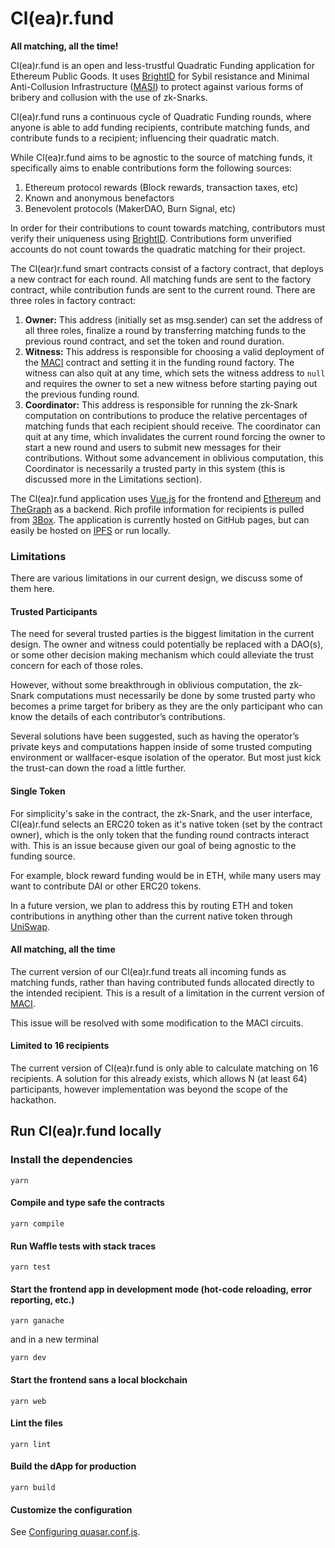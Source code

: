 # Cl(ea)r.fund
**All matching, all the time!**

Cl(ea)r.fund is an open and less-trustful Quadratic Funding application for Ethereum Public Goods. It uses [BrightID](https://brightID.org) for Sybil resistance and Minimal Anti-Collusion Infrastructure ([MASI](https://ethresear.ch/t/minimal-anti-collusion-infrastructure/5413)) to protect against various forms of bribery and collusion with the use of zk-Snarks.

Cl(ea)r.fund runs a continuous cycle of Quadratic Funding rounds, where anyone is able to add funding recipients, contribute matching funds, and contribute funds to a recipient; influencing their quadratic match.

While Cl(ea)r.fund aims to be agnostic to the source of matching funds, it specifically aims to enable contributions form the following sources:

1. Ethereum protocol rewards (Block rewards, transaction taxes, etc)
2. Known and anonymous benefactors
3. Benevolent protocols (MakerDAO, Burn Signal, etc)

In order for their contributions to count towards matching, contributors must verify their uniqueness using [BrightID](https://ethresear.ch/t/minimal-anti-collusion-infrastructure/5413). Contributions form unverified accounts do not count towards the quadratic matching for their project.

The Cl(ear)r.fund smart contracts consist of a factory contract, that deploys a new contract for each round. All matching funds are sent to the factory contract, while contribution funds are sent to the current round. There are three roles in factory contract:

1. **Owner:** This address (initially set as msg.sender) can set the address of all three roles, finalize a round by transferring matching funds to the previous round contract, and set the token and round duration.
2. **Witness:** This address is responsible for choosing a valid deployment of the [MACI](https://github.com/barryWhiteHat/maci) contract and setting it in the funding round factory. The witness can also quit at any time, which sets the witness address to `null` and requires the owner to set a new witness before starting paying out the previous funding round.
3. **Coordinator:** This address is responsible for running the zk-Snark computation on contributions to produce the relative percentages of matching funds that each recipient should receive. The coordinator can quit at any time, which invalidates the current round forcing the owner to start a new round and users to submit new messages for their contributions. Without some advancement in oblivious computation, this Coordinator is necessarily a trusted party in this system (this is discussed more in the Limitations section).

The Cl(ea)r.fund application uses [Vue.js](https://vuejs.org/) for the frontend and [Ethereum](https://ethereum.org/) and [TheGraph](https://thegraph.com) as a backend. Rich profile information for recipients is pulled from [3Box](https://3box.io). The application is currently hosted on GitHub pages, but can easily be hosted on [IPFS](https://www.ipfs.com/) or run locally.

### Limitations
There are various limitations in our current design, we discuss some of them here.

#### Trusted Participants
The need for several trusted parties is the biggest limitation in the current design. The owner and witness could potentially be replaced with a DAO(s), or some other decision making mechanism which could alleviate the trust concern for each of those roles.

However, without some breakthrough in oblivious computation, the zk-Snark computations must necessarily be done by some trusted party who becomes a prime target for bribery as they are the only participant who can know the details of each contributor’s contributions.

Several solutions have been suggested, such as having the operator’s private keys and computations happen inside of some trusted computing environment or wallfacer-esque isolation of the operator. But most just kick the trust-can down the road a little further.

#### Single Token
For simplicity's sake in the contract, the zk-Snark, and the user interface, Cl(ea)r.fund selects an ERC20 token as it's native token (set by the contract owner), which is the only token that the funding round contracts interact with. This is an issue because given our goal of being agnostic to the funding source.

For example, block reward funding would be in ETH, while many users may want to contribute DAI or other ERC20 tokens.

In a future version, we plan to address this by routing ETH and token contributions in anything other than the current native token through [UniSwap](https://uniswap.io/).

#### All matching, all the time
The current version of our Cl(ea)r.fund treats all incoming funds as matching funds, rather than having contributed funds allocated directly to the intended recipient. This is a result of a limitation in the current version of [MACI](https://ethresear.ch/t/minimal-anti-collusion-infrastructure/5413).

This issue will be resolved with some modification to the MACI circuits.

#### Limited to 16 recipients
The current version of Cl(ea)r.fund is only able to calculate matching on 16 recipients. A solution for this already exists, which allows N (at least 64) participants, however implementation was beyond the scope of the hackathon.

## Run Cl(ea)r.fund locally
### Install the dependencies
```
yarn
```

#### Compile and type safe the contracts
```
yarn compile
```

#### Run Waffle tests with stack traces
```
yarn test
```

#### Start the frontend app in development mode (hot-code reloading, error reporting, etc.)
```
yarn ganache
```
and in a new terminal
```
yarn dev
```

#### Start the frontend sans a local blockchain
```
yarn web
```

#### Lint the files
```
yarn lint
```

#### Build the dApp for production
```
yarn build
```

#### Customize the configuration
See [Configuring quasar.conf.js](https://quasar.dev/quasar-cli/quasar-conf-js).
